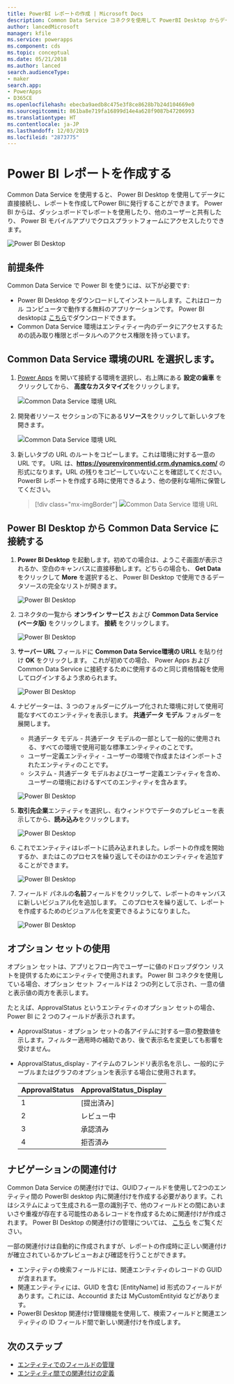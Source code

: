 ```yaml
---
title: PowerBI レポートの作成 | Microsoft Docs
description: Common Data Service コネクタを使用して PowerBI Desktop からデータに接続する。
author: lancedMicrosoft
manager: kfile
ms.service: powerapps
ms.component: cds
ms.topic: conceptual
ms.date: 05/21/2018
ms.author: lanced
search.audienceType:
- maker
search.app:
- PowerApps
- D365CE
ms.openlocfilehash: ebecba9aedb8c475e3f8ce8628b7b24d104669e0
ms.sourcegitcommit: 861ba8e719fa16899d14e4a628f9087b47206993
ms.translationtype: HT
ms.contentlocale: ja-JP
ms.lasthandoff: 12/03/2019
ms.locfileid: "2873775"
---
```

# <a name="create-a-power-bi-report"></a>Power BI レポートを作成する
Common Data Service を使用すると、 Power BI Desktop を使用してデータに直接接続し、レポートを作成してPower BIに発行することができます。 Power BI からは、ダッシュボードでレポートを使用したり、他のユーザーと共有したり、 Power BI モバイルアプリでクロスプラットフォームにアクセスしたりできます。

![Power BI Desktop](./media/data-platform-cds-powerbi-connector/PBIDesktop.png "Power BI Desktop")

## <a name="prerequisites"></a>前提条件

Common Data Service で Power BI を使うには、以下が必要です:

* Power BI Desktop をダウンロードしてインストールします。これはローカル コンピュータで動作する無料のアプリケーションです。 Power BI desktopは [こちら](https://powerbi.microsoft.com/desktop/)でダウンロードできます。
* Common Data Service 環境はエンティティー内のデータにアクセスするための読み取り権限とポータルへのアクセス権限を持っています。

## <a name="finding-your-common-data-service-environment-url"></a>Common Data Service 環境のURL を選択します。

1. [Power Apps](https://make.powerapps.com/?utm_source=padocs&utm_medium=linkinadoc&utm_campaign=referralsfromdoc) を開いて接続する環境を選択し、右上隅にある **設定の歯車** をクリックしてから、 **高度なカスタマイズ**をクリックします。

    ![Common Data Service 環境 URL](./media/data-platform-cds-powerbi-connector/CDSEnv1.png "Common Data Service環境")

2. 開発者リソース セクションの下にある**リソース**をクリックして新しいタブを開きます。

    ![Common Data Service 環境 URL](./media/data-platform-cds-powerbi-connector/CDSEnv2.png "Common Data Service環境")

3. 新しいタブの URL のルートをコピーします。これは環境に対する一意の URL です。 URL は、**https://yourenvironmentid.crm.dynamics.com/** の形式になります。URL の残りをコピーしていないことを確認してください。 PowerBI レポートを作成する時に使用できるよう、他の便利な場所に保管してください。

    > [!div class="mx-imgBorder"] 
    > ![Common Data Service 環境 URL](./media/data-platform-cds-powerbi-connector/CDSEnv3.png "Common Data Service環境")

## <a name="connecting-to-common-data-service-from-power-bi-desktop"></a>Power BI Desktop から Common Data Service に接続する

1. **Power BI Desktop** を起動します。初めての場合は、ようこそ画面が表示されるか、空白のキャンバスに直接移動します。どちらの場合も、 **Get Data** をクリックして **More** を選択すると、 Power BI Desktop で使用できるデータソースの完全なリストが開きます。

    ![Power BI Desktop](./media/data-platform-cds-powerbi-connector/CreateReport1.png "Power BI Desktop")

2. コネクタの一覧から **オンライン サービス** および **Common Data Service (ベータ版)** をクリックします。 **接続** をクリックします。

    ![Power BI Desktop](./media/data-platform-cds-powerbi-connector/CreateReport2.png "Power BI Desktop")

3. **サーバー URL** フィールドに **Common Data Service環境の URLL** を貼り付け **OK** をクリックします。 これが初めての場合、 Power Apps および Common Data Service に接続するために使用するのと同じ資格情報を使用してログインするよう求められます。

    ![Power BI Desktop](./media/data-platform-cds-powerbi-connector/CreateReport3.png "Power BI Desktop")

4. ナビゲーターは、3 つのフォルダーにグループ化された環境に対して使用可能なすべてのエンティティを表示します。 **共通データ モデル** フォルダーを展開します。

    * 共通データ モデル - 共通データ モデルの一部として一般的に使用される、すべての環境で使用可能な標準エンティティのことです。
    * ユーザー定義エンティティ - ユーザーの環境で作成またはインポートされたエンティティのことです。
    * システム - 共通データ モデルおよびユーザー定義エンティティを含め、ユーザーの環境におけるすべてのエンティティを含みます。

    ![Power BI Desktop](./media/data-platform-cds-powerbi-connector/CreateReport4.png "Power BI Desktop")

5. **取引先企業**エンティティを選択し、右ウィンドウでデータのプレビューを表示してから、**読み込み**をクリックします。

    ![Power BI Desktop](./media/data-platform-cds-powerbi-connector/CreateReport5.png "Power BI Desktop")

6. これでエンティティはレポートに読み込まれました。レポートの作成を開始するか、またはこのプロセスを繰り返してそのほかのエンティティを追加することができます。

    ![Power BI Desktop](./media/data-platform-cds-powerbi-connector/CreateReport6.png "Power BI Desktop")

7. フィールド パネルの**名前**フィールドをクリックして、レポートのキャンバスに新しいビジュアル化を追加します。 このプロセスを繰り返して、レポートを作成するためのビジュアル化を変更できるようになりました。

    ![Power BI Desktop](./media/data-platform-cds-powerbi-connector/CreateReport7.png "Power BI Desktop")


## <a name="using-option-sets"></a>オプション セットの使用

オプション セットは、アプリとフロー内でユーザーに値のドロップダウン リストを提供するためにエンティティで使用されます。 Power BI コネクタを使用している場合、オプション セット フィールドは 2 つの列として示され、一意の値と表示値の両方を表示します。

たとえば、ApprovalStatus というエンティティのオプション セットの場合、Power BI に 2 つのフィールドが表示されます。

* ApprovalStatus - オプション セットの各アイテムに対する一意の整数値を示します。フィルター適用時の補助であり、後で表示名を変更しても影響を受けません。
* ApprovalStatus_display - アイテムのフレンドリ表示名を示し、一般的にテーブルまたはグラフのオプションを表示する場合に使用されます。

    |ApprovalStatus|ApprovalStatus_Display|
    |---------|---------|
    1|[提出済み]
    2|レビュー中
    3|承認済み
    4|拒否済み

## <a name="navigating-relationships"></a>ナビゲーションの関連付け

Common Data Service の関連付けでは、GUIDフィールドを使用して2つのエンティティ間の PowerBI desktop 内に関連付けを作成する必要があります。これはシステムによって生成される一意の識別子で、他のフィールドとの間にあいまいさや重複が存在する可能性のあるレコードを作成するために関連付けが作成されます。 Power BI Desktop の関連付けの管理については、 [こちら](https://docs.microsoft.com/power-bi/desktop-create-and-manage-relationships) をご覧ください。

一部の関連付けは自動的に作成されますが、レポートの作成時に正しい関連付けが確立されているかプレビューおよび確認を行うことができます。

* エンティティの検索フィールドには、関連エンティティのレコードの GUID が含まれます。
* 関連エンティティには、GUID を含む [EntityName] id 形式のフィールドがあります。これには、Accountid または MyCustomEntityid などがあります。
* PowerBI Desktop 関連付け管理機能を使用して、検索フィールドと関連エンティティの ID フィールド間で新しい関連付けを作成します。


## <a name="next-steps"></a>次のステップ
* [エンティティでのフィールドの管理](data-platform-manage-fields.md)
* [エンティティ間での関連付けの定義](data-platform-entity-lookup.md)


